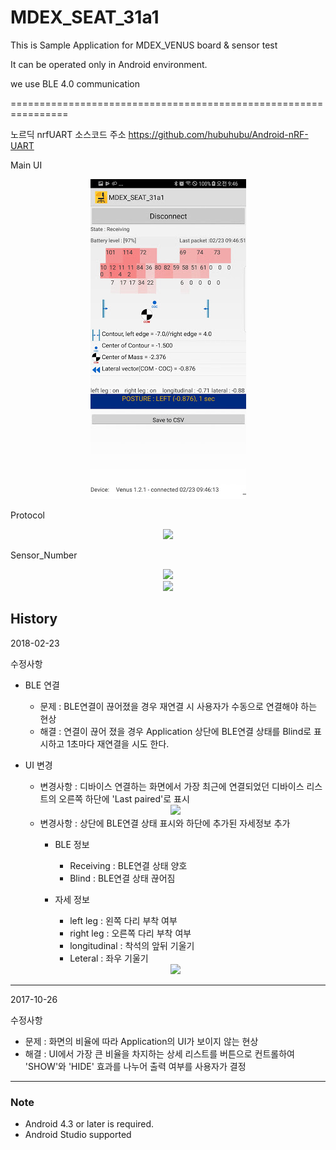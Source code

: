 ﻿# MDEX_SEAT_31a1

This is Sample Application for MDEX_VENUS board & sensor test

It can be operated only in Android environment.

we use BLE 4.0 communication

================================================================

노르딕 nrfUART 소스코드 주소
https://github.com/hubuhubu/Android-nRF-UART

Main UI 
<div align = "center">
<img src="https://github.com/Marveldex/MDEX_SEAR_31a1/blob/master/Image/UI.png" />
</div>


Protocol
<div align = "center">
<img src="https://github.com/Marveldex/MDEX_SEAR_31a1/blob/master/Image/protocol_1.png" />
</div>

Sensor_Number
<div align = "center">
<img src="https://github.com/Marveldex/MDEX_SEAR_31a1/blob/master/Image/seat_numbers.png" />
</div>

<div align = "center">
<img src="https://github.com/Marveldex/MDEX_SEAR_31a1/blob/master/Image/protocol_2.png" />
</div>


History
---------------------------------------
2018-02-23

수정사항

 
- BLE 연결
	- 문제 : BLE연결이 끊어졌을 경우 재연결 시 사용자가 수동으로 연결해야 하는 현상
	- 해결 : 연결이 끊어 졌을 경우 Application 상단에 BLE연결 상태를 Blind로 표시하고 1초마다 재연결을 시도 한다.
	
- UI 변경

	- 변경사항 : 디바이스 연결하는 화면에서 가장 최근에 연결되었던 디바이스 리스트의 오른쪽 하단에 'Last paired'로 표시
	<div align = "center">
	<img src="https://github.com/Marveldex/MDEX_SEAT_31a1/blob/master/Image/selectdevice.jpg" />
	</div>	
	                                                                      
	                                             
	- 변경사항 : 상단에 BLE연결 상태 표시와 하단에 추가된 자세정보 추가
		- BLE 정보
			- Receiving : BLE연결 상태 양호
			- Blind : BLE연결 상태 끊어짐
			
		- 자세 정보
			- left leg : 왼쪽 다리 부착 여부
			- right leg :  오른쪽 다리 부착 여부
			- longitudinal : 착석의 앞뒤 기울기
			- Leteral : 좌우 기울기
			
	<div align = "center">
	<img src="https://github.com/Marveldex/MDEX_SEAT_31a1/blob/master/Image/changedUI.jpg" />
	</div>
	
	
---------------------------------------
2017-10-26

수정사항
 - 문제 : 화면의 비율에 따라 Application의 UI가 보이지 않는 현상
 - 해결 : UI에서 가장 큰 비율을 차지하는 상세 리스트를 버튼으로 컨트롤하여 'SHOW'와 'HIDE' 효과를 나누어 출력 여부를 사용자가 결정

---------------------------------------

### Note
- Android 4.3 or later is required.
- Android Studio supported 
